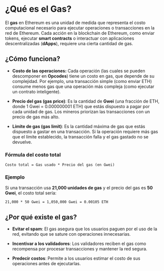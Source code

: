 # **¿Qué es el Gas?**

El **gas** en Ethereum es una unidad de medida que representa el costo computacional necesario para ejecutar operaciones o transacciones en la red de Ethereum. Cada acción en la blockchain de Ethereum, como enviar tokens, ejecutar **smart contracts** o interactuar con aplicaciones descentralizadas (**dApps**), requiere una cierta cantidad de gas.

## **¿Cómo funciona?**

- **Costo de las operaciones:** Cada operación (las cuales se pueden descomponer en **Opcodes**) tiene un costo en gas, que depende de su complejidad. Por ejemplo, una transacción simple (como enviar ETH) consume menos gas que una operación más compleja (como ejecutar un contrato inteligente).

- **Precio del gas (gas price)**: Es la cantidad de **Gwei** (una fracción de ETH, donde 1 Gwei = 0.000000001 ETH) que estás dispuesto a pagar por cada unidad de gas. Los mineros priorizan las transacciones con un precio de gas más alto.

- **Límite de gas (gas limit)**: Es la cantidad máxima de gas que estás dispuesto a gastar en una transacción. Si la operación requiere más gas que el límite establecido, la transacción falla y el gas gastado no se devuelve.

### **Fórmula del costo total**

`Costo total = Gas usado * Precio del gas (en Gwei)`

### **Ejemplo**

Si una transacción usa **21,000 unidades de gas** y el precio del gas es **50 Gwei**, el costo total sería:

`21,000 * 50 Gwei = 1,050,000 Gwei = 0.00105 ETH`

## **¿Por qué existe el gas?**

- **Evitar el spam**: El gas asegura que los usuarios paguen por el uso de la red, evitando que se sature con operaciones innecesarias.

- **Incentivar a los validadores**: Los validadores reciben el gas como recompensa por procesar transacciones y mantener la red segura.

- **Predecir costos**: Permite a los usuarios estimar el costo de sus operaciones antes de ejecutarlas.